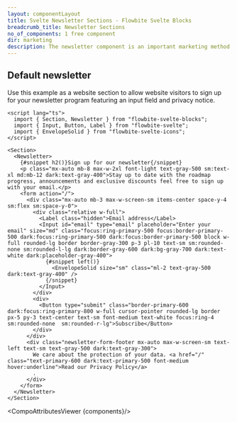 ```yaml
---
layout: componentLayout
title: Svelte Newsletter Sections - Flowbite Svelte Blocks
breadcrumb_title: Newsletter Sections
no_of_components: 1 free component
dir: marketing
description: The newsletter component is an important marketing method that you can use to convince website visitors to sign up for additional news from your organization.
---
```


<script>
  import { TableProp, TableDefaultRow, CompoAttributesViewer } from '../utils'
  const components = 'Newsletter, Section'
</script>

## Default newsletter

Use this example as a website section to allow website visitors to sign up for your newsletter program featuring an input field and privacy notice.

```svelte example
<script lang="ts">
  import { Section, Newsletter } from "flowbite-svelte-blocks";
  import { Input, Button, Label } from "flowbite-svelte";
  import { EnvelopeSolid } from "flowbite-svelte-icons";
</script>

<Section>
  <Newsletter>
    {#snippet h2()}Sign up for our newsletter{/snippet}
    <p class="mx-auto mb-8 max-w-2xl font-light text-gray-500 sm:text-xl md:mb-12 dark:text-gray-400">Stay up to date with the roadmap progress, announcements and exclusive discounts feel free to sign up with your email.</p>
    <form action="/">
      <div class="mx-auto mb-3 max-w-screen-sm items-center space-y-4 sm:flex sm:space-y-0">
        <div class="relative w-full">
          <Label class="hidden">Email address</Label>
          <Input id="email" type="email" placeholder="Enter your email" size="md" class="focus:ring-primary-500 focus:border-primary-500 dark:focus:ring-primary-500 dark:focus:border-primary-500 block w-full rounded-lg border border-gray-300 p-3 pl-10 text-sm sm:rounded-none sm:rounded-l-lg dark:border-gray-600 dark:bg-gray-700 dark:text-white dark:placeholder-gray-400">
            {#snippet left()}
              <EnvelopeSolid size="sm" class="ml-2 text-gray-500 dark:text-gray-400" />
            {/snippet}
          </Input>
        </div>
        <div>
          <Button type="submit" class="border-primary-600 dark:focus:ring-primary-800 w-full cursor-pointer rounded-lg border px-5 py-3 text-center text-sm font-medium text-white focus:ring-4 sm:rounded-none  sm:rounded-r-lg">Subscribe</Button>
        </div>
      </div>
      <div class="newsletter-form-footer mx-auto max-w-screen-sm text-left text-sm text-gray-500 dark:text-gray-300">
        We care about the protection of your data. <a href="/" class="text-primary-600 dark:text-primary-500 font-medium hover:underline">Read our Privacy Policy</a>
        .
      </div>
    </form>
  </Newsletter>
</Section>
```

<CompoAttributesViewer {components}/>
